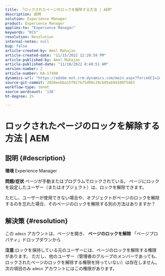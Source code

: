 ```yaml
---
title: 「ロックされたページのロックを解除する方法 | AEM"
description: 説明
solution: Experience Manager
product: Experience Manager
applies-to: "Experience Manager"
keywords: "KCS"
resolution: Resolution
internal-notes: null
bug: false
article-created-by: Amol Mahajan
article-created-date: "11/15/2022 12:28:59 PM"
article-published-by: Amol Mahajan
article-published-date: "11/18/2022 8:40:51 AM"
version-number: 2
article-number: KA-17480
dynamics-url: "https://adobe-ent.crm.dynamics.com/main.aspx?forceUCI=1&pagetype=entityrecord&etn=knowledgearticle&id=0b30dc0f-e164-ed11-9561-6045bd006a22"
source-git-commit: 2050eebba15f817b75d99c29cb95eb94100f5d83
workflow-type: tm+mt
source-wordcount: '136'
ht-degree: 2%

---
```


# ロックされたページのロックを解除する方法 | AEM

## 説明 {#description}

<b>環境</b>
Experience Manager


<b>問題/症状</b>
ページが手動またはプログラムでロックされている。 ページにロックを設定したユーザー（またはオブジェクト）は、ロックを解除できます。

ただし、ユーザーが使用できない場合や、オブジェクトがページのロックを解除するのを忘れた場合、そのページのロックを解除する別の方法はありますか？


## 解決策 {#resolution}


この `admin` アカウントは、ページを開き、 <b>ページのロックを解除</b> 「ページプロパティ」ドロップダウンから

<b>注意</b>:ロックを保持している元のユーザーには、ページのロックを解除する権限があります。 ただし、他のユーザー（管理者のグループのメンバーであっても、ロックされたページのロックを解除する権限を持っていない）は存在しません。 次の項目のみ `admin` アカウントにはこの権限があります。
